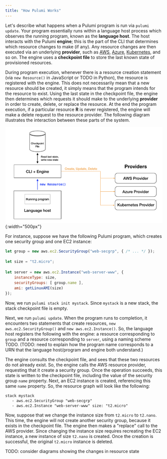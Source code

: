```yaml
---
title: "How Pulumi Works"
---
```


Let's describe what happens when a Pulumi program is run via `pulumi update`. Your program essentially runs within a language host process which observes the running program, known as the **language host**. The host interacts with the Pulumi **engine**; this is the part of the CLI that determines which resource changes to make (if any). Any resource changes are then executed via an underlying **provider**, such as [AWS](./aws.html), [Azure](./azure.html), [Kubernetes](./kubernetes.html), and so on. The engine uses a **checkpoint file** to store the last known state of provisioned resources. 

During program execution, whenever there is a resource creation statement (via `new Resource()` in JavaScript or TODO in Python), the resource is registered with the engine. This does not necessarily mean that a new resource should be created, it simply means that the program intends for the resource to exist. Using the last state in the checkpoint file, the engine then determines which requests it should make to the underlying **provider** in order to create, delete, or replace the resource. At the end the program execution, if a particular resource **R** is never registered, the engine will make a delete request to the resource provider. The following diagram illustrates the interaction between these parts of the system.

![Pulumi engine and providers](../images/reference/engine-block-diagram.png){:width="500px"}

For instance, suppose we have the following Pulumi program, which creates one security group and one EC2 instance:

```javascript
let group = new aws.ec2.SecurityGroup("web-secgrp", { /* ... */ });

let size = "t2.micro";

let server = new aws.ec2.Instance("web-server-www", {
    instanceType: size,
    securityGroups: [ group.name ],
    ami: getLinuxAMI(size)
});
```

Now, we run `pulumi stack init mystack`. Since `mystack` is a new stack, the stack checkpoint file is empty. 

Next, we run `pulumi update`. When the program runs to completion, it encounters two statements that create resources, `new aws.ec2.SecurityGroup()` and `new aws.ec2.Instance()`. So, the language host registers the following with the engine: a resource corresponding to `group` and a resource corresponding to `server`, using a naming scheme TODO. (TODO: need to explain how the program name corresponds to a URN that the language host/program and engine both understand.)

The engine consults the checkpoint file, and sees that these two resources do not already exist. So, the engine calls the AWS resource provider, requesting that it create a security group. Once the operation succeeds, this state is written to the checkpoint file, including the value of the security group `name` property. Next, an EC2 instance is created, referencing this same `name` property. So, the resource graph will look like the following:

```
stack mystack
   - aws.ec2.SecurityGroup "web-secgrp"
   - aws.ec2.Instance "web-server-www" size: "t2.micro"
```

Now, suppose that we change the instance size from `t2.micro` to `t2.nano`. This time, the engine will not create another security group, because it exists in the checkpoint file. The engine then makes a "replace" call to the AWS provider. Since changing the instance size requires recreating the EC2 instance, a new instance of size `t2.nano` is created. Once the creation is successful, the original `t2.micro` instance is deleted.

TODO: consider diagrams showing the changes in resource state